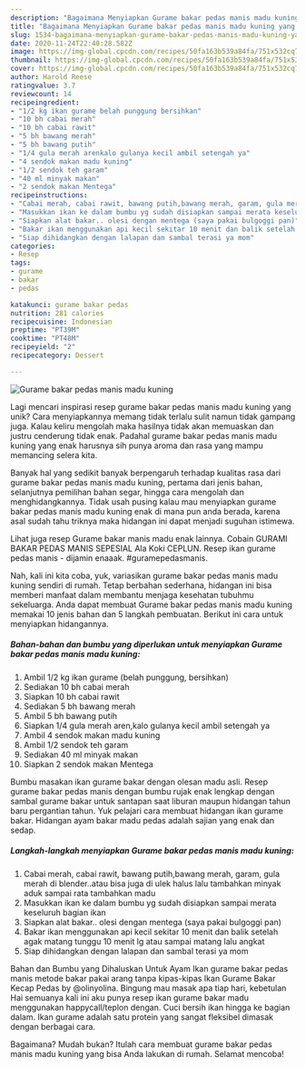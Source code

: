 ```yaml
---
description: "Bagaimana Menyiapkan Gurame bakar pedas manis madu kuning yang Lezat Sekali"
title: "Bagaimana Menyiapkan Gurame bakar pedas manis madu kuning yang Lezat Sekali"
slug: 1534-bagaimana-menyiapkan-gurame-bakar-pedas-manis-madu-kuning-yang-lezat-sekali
date: 2020-11-24T22:40:28.582Z
image: https://img-global.cpcdn.com/recipes/50fa163b539a84fa/751x532cq70/gurame-bakar-pedas-manis-madu-kuning-foto-resep-utama.jpg
thumbnail: https://img-global.cpcdn.com/recipes/50fa163b539a84fa/751x532cq70/gurame-bakar-pedas-manis-madu-kuning-foto-resep-utama.jpg
cover: https://img-global.cpcdn.com/recipes/50fa163b539a84fa/751x532cq70/gurame-bakar-pedas-manis-madu-kuning-foto-resep-utama.jpg
author: Harold Reese
ratingvalue: 3.7
reviewcount: 14
recipeingredient:
- "1/2 kg ikan gurame belah punggung bersihkan"
- "10 bh cabai merah"
- "10 bh cabai rawit"
- "5 bh bawang merah"
- "5 bh bawang putih"
- "1/4 gula merah arenkalo gulanya kecil ambil setengah ya"
- "4 sendok makan madu kuning"
- "1/2 sendok teh garam"
- "40 ml minyak makan"
- "2 sendok makan Mentega"
recipeinstructions:
- "Cabai merah, cabai rawit, bawang putih,bawang merah, garam, gula merah di blender..atau bisa juga di ulek halus lalu tambahkan minyak aduk sampai rata tambahkan madu"
- "Masukkan ikan ke dalam bumbu yg sudah disiapkan sampai merata keseluruh bagian ikan"
- "Siapkan alat bakar.. olesi dengan mentega (saya pakai bulgoggi pan)"
- "Bakar ikan menggunakan api kecil sekitar 10 menit dan balik setelah agak matang tunggu 10 menit lg atau sampai matang lalu angkat"
- "Siap dihidangkan dengan lalapan dan sambal terasi ya mom"
categories:
- Resep
tags:
- gurame
- bakar
- pedas

katakunci: gurame bakar pedas 
nutrition: 281 calories
recipecuisine: Indonesian
preptime: "PT39M"
cooktime: "PT48M"
recipeyield: "2"
recipecategory: Dessert

---
```



![Gurame bakar pedas manis madu kuning](https://img-global.cpcdn.com/recipes/50fa163b539a84fa/751x532cq70/gurame-bakar-pedas-manis-madu-kuning-foto-resep-utama.jpg)

Lagi mencari inspirasi resep gurame bakar pedas manis madu kuning yang unik? Cara menyiapkannya memang tidak terlalu sulit namun tidak gampang juga. Kalau keliru mengolah maka hasilnya tidak akan memuaskan dan justru cenderung tidak enak. Padahal gurame bakar pedas manis madu kuning yang enak harusnya sih punya aroma dan rasa yang mampu memancing selera kita.

Banyak hal yang sedikit banyak berpengaruh terhadap kualitas rasa dari gurame bakar pedas manis madu kuning, pertama dari jenis bahan, selanjutnya pemilihan bahan segar, hingga cara mengolah dan menghidangkannya. Tidak usah pusing kalau mau menyiapkan gurame bakar pedas manis madu kuning enak di mana pun anda berada, karena asal sudah tahu triknya maka hidangan ini dapat menjadi suguhan istimewa.

Lihat juga resep Gurame bakar manis madu enak lainnya. Cobain GURAMI BAKAR PEDAS MANIS SEPESIAL Ala Koki CEPLUN. Resep ikan gurame pedas manis - dijamin enaaak. #guramepedasmanis.


Nah, kali ini kita coba, yuk, variasikan gurame bakar pedas manis madu kuning sendiri di rumah. Tetap berbahan sederhana, hidangan ini bisa memberi manfaat dalam membantu menjaga kesehatan tubuhmu sekeluarga. Anda dapat membuat Gurame bakar pedas manis madu kuning memakai 10 jenis bahan dan 5 langkah pembuatan. Berikut ini cara untuk menyiapkan hidangannya.

<!--inarticleads1-->

##### Bahan-bahan dan bumbu yang diperlukan untuk menyiapkan Gurame bakar pedas manis madu kuning:

1. Ambil 1/2 kg ikan gurame (belah punggung, bersihkan)
1. Sediakan 10 bh cabai merah
1. Siapkan 10 bh cabai rawit
1. Sediakan 5 bh bawang merah
1. Ambil 5 bh bawang putih
1. Siapkan 1/4 gula merah aren,kalo gulanya kecil ambil setengah ya
1. Ambil 4 sendok makan madu kuning
1. Ambil 1/2 sendok teh garam
1. Sediakan 40 ml minyak makan
1. Siapkan 2 sendok makan Mentega


Bumbu masakan ikan gurame bakar dengan olesan madu asli. Resep gurame bakar pedas manis dengan bumbu rujak enak lengkap dengan sambal gurame bakar untuk santapan saat liburan maupun hidangan tahun baru pergantian tahun. Yuk pelajari cara membuat hidangan ikan gurame bakar. Hidangan ayam bakar madu pedas adalah sajian yang enak dan sedap. 

<!--inarticleads2-->

##### Langkah-langkah menyiapkan Gurame bakar pedas manis madu kuning:

1. Cabai merah, cabai rawit, bawang putih,bawang merah, garam, gula merah di blender..atau bisa juga di ulek halus lalu tambahkan minyak aduk sampai rata tambahkan madu
1. Masukkan ikan ke dalam bumbu yg sudah disiapkan sampai merata keseluruh bagian ikan
1. Siapkan alat bakar.. olesi dengan mentega (saya pakai bulgoggi pan)
1. Bakar ikan menggunakan api kecil sekitar 10 menit dan balik setelah agak matang tunggu 10 menit lg atau sampai matang lalu angkat
1. Siap dihidangkan dengan lalapan dan sambal terasi ya mom


Bahan dan Bumbu yang Dihaluskan Untuk Ayam Ikan gurame bakar pedas manis metode bakar pakai arang tanpa kipas-kipas Ikan Gurame Bakar Kecap Pedas by @olinyolina. Bingung mau masak apa tiap hari, kebetulan Hai semuanya kali ini aku punya resep ikan gurame bakar madu menggunakan happycall/teplon dengan. Cuci bersih ikan hingga ke bagian dalam. Ikan gurame adalah satu protein yang sangat fleksibel dimasak dengan berbagai cara. 

Bagaimana? Mudah bukan? Itulah cara membuat gurame bakar pedas manis madu kuning yang bisa Anda lakukan di rumah. Selamat mencoba!

